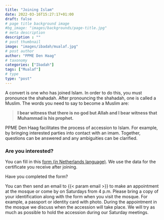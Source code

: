 ```yaml
---
title: "Joining Islam"
date: 2022-03-16T15:27:17+01:00
draft: false
# page title background image
#bg_image: "images/backgrounds/page-title.jpg"
# meta description
description : ""
# post thumbnail
image: "images/ibadah/mualaf.jpg"
# post author
author: "PPME Den Haag"
# taxonomy
categories: ["Ibadah"]
tags: ["Mualaf"]
# type
type: "post"
---
```


A convert is one who has joined Islam. In order to do this, you must pronounce the shahadah. After pronouncing the shahadah, one is called a Muslim.
The words you need to say to become a Muslim are:


> **I bear witness that there is no god but Allah and I bear witness that Muhammad is his prophet.**

 
PPME Den Haag facilitates the process of accession to Islam. For example, by bringing interested parties into contact with an imam. Together, questions can be answered and any ambiguities can be clarified.

### Are you interested?

You can fill in this [form (in Netherlands language)](/forms/Mualaf_Formulier_NL.docx). We use the data for the certificate you receive after joining.
 

Have you completed the form?

You can then send an email to {{< param email >}} to make an appointment at the mosque or come by on Saturdays from 4 p.m.
Please bring a copy of your identification along with the form when you visit the mosque. For example, a passport or identity card with photo.
During the appointment in the mosque we discuss when the accession will take place.
We will try as much as possible to hold the accession during our Saturday meetings.